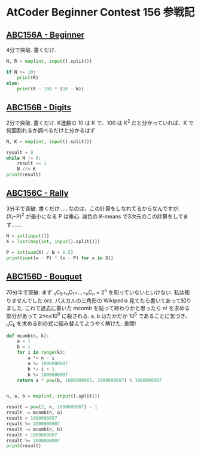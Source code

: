 # AtCoder Beginner Contest 156 参戦記

## [ABC156A - Beginner](https://atcoder.jp/contests/abc156/tasks/abc156_a)

4分で突破. 書くだけ.

```python
N, R = map(int, input().split())

if N >= 10:
    print(R)
else:
    print(R - 100 * (10 - N))
```

## [ABC156B - Digits](https://atcoder.jp/contests/abc156/tasks/abc156_b)

2分で突破. 書くだけ. K進数の 10 は K で、100 は K<sup>2</sup> だと分かっていれば、K で何回割れるか調べるだけと分かるはず.

```python
N, K = map(int, input().split())

result = 0
while N != 0:
    result += 1
    N //= K
print(result)
```

## [ABC156C - Rally](https://atcoder.jp/contests/abc156/tasks/abc156_c)

3分半で突破. 書くだけ……なのは、この計算をしなれてるからなんですが. (X<sub>i</sub>−P)<sup>2</sup> が最小になる P は重心. 減色の K-means で3次元のこの計算をしてます…….

```python
N = int(input())
X = list(map(int, input().split()))

P = int(sum(X) / N + 0.5)
print(sum((x - P) * (x - P) for x in X))
```

## [ABC156D - Bouquet](https://atcoder.jp/contests/abc156/tasks/abc156_d)

70分半で突破. まず <sub>n</sub>C<sub>0</sub>+<sub>n</sub>C<sub>1</sub>+...+<sub>n</sub>C<sub>n</sub> = 2<sup>n</sup> を知っていないといけない. 私は知りませんでした orz. パスカルの三角形の Wikipedia 見てたら書いてあって知りました. これで過去に書いた mcomb を貼って終わりかと思ったら n! を求める部分があって 2≤n≤10<sup>9</sup> に殺される. a, b はたかだか 10<sup>5</sup> であることに気づき、<sub>n</sub>C<sub>k</sub> を求める別の式に組み替えてようやく解けた. 良問!

```python
def mcomb(n, k):
    a = 1
    b = 1
    for i in range(k):
        a *= n - i
        a %= 1000000007
        b *= i + 1
        b %= 1000000007
    return a * pow(b, 1000000005, 1000000007) % 1000000007


n, a, b = map(int, input().split())

result = pow(2, n, 1000000007) - 1
result -= mcomb(n, a)
result + 1000000007
result %= 1000000007
result -= mcomb(n, b)
result + 1000000007
result %= 1000000007
print(result)
```
